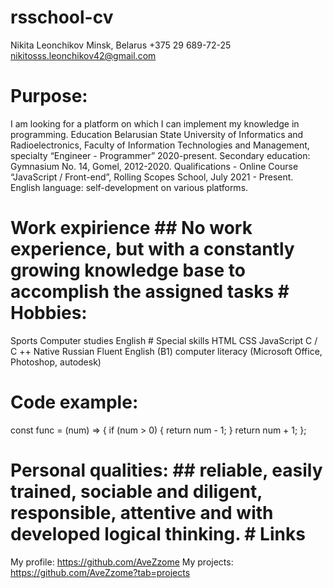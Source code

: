 # rsschool-cv
Nikita Leonchikov
Minsk, Belarus
+375 29 689-72-25
nikitosss.leonchikov42@gmail.com
# Purpose:
I am looking for a platform on which I can implement my knowledge in programming.
Education
Belarusian State University of Informatics and Radioelectronics, Faculty of Information Technologies and Management, specialty “Engineer - Programmer” 2020-present. Secondary education: Gymnasium No. 14, Gomel, 2012-2020. Qualifications - Online Course “JavaScript / Front-end”, Rolling Scopes School, July 2021 - Present. English language: self-development on various platforms.
# Work expirience ## No work experience, but with a constantly growing knowledge base to accomplish the assigned tasks # Hobbies:

Sports
Computer studies
English # Special skills
HTML
CSS
JavaScript
C / C ++
Native Russian
Fluent English (B1)
computer literacy (Microsoft Office, Photoshop, autodesk)
# Code example:

const func = (num) => {
if (num > 0) {
return num - 1;
}
return num + 1;
};
# Personal qualities: ## reliable, easily trained, sociable and diligent, responsible, attentive and with developed logical thinking. # Links

My profile: https://github.com/AveZzome
My projects: https://github.com/AveZzome?tab=projects
